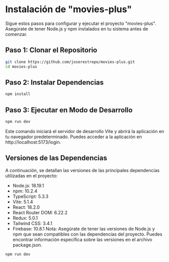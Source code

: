 # Instalación de "movies-plus"

Sigue estos pasos para configurar y ejecutar el proyecto "movies-plus". Asegúrate de tener Node.js y npm instalados en tu sistema antes de comenzar.

## Paso 1: Clonar el Repositorio

```bash
git clone https://github.com/joserestrepo/movies-plus.git
cd movies-plus
```

## Paso 2: Instalar Dependencias

```bash
npm install
```

## Paso 3: Ejecutar en Modo de Desarrollo

```bash
npm run dev
```

Este comando iniciará el servidor de desarrollo Vite y abrirá la aplicación en tu navegador predeterminado. Puedes acceder a la aplicación en http://localhost:5173/login.

## Versiones de las Dependencias

A continuación, se detallan las versiones de las principales dependencias utilizadas en el proyecto:

- Node.js: 18.19.1
- npm: 10.2.4
- TypeScript: 5.3.3
- Vite: 5.1.4
- React: 18.2.0
- React Router DOM: 6.22.2
- Redux: 5.0.1
- Tailwind CSS: 3.4.1
- Firebase: 10.8.1
  Nota: Asegúrate de tener las versiones de Node.js y npm que sean compatibles con las dependencias del proyecto. Puedes encontrar información específica sobre las versiones en el archivo package.json.

```bash
npm run dev
```
